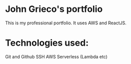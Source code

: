 # John Grieco's portfolio
This is my professional portfolio. It uses AWS and ReactJS.

# Technologies used: 
Git and Github
SSH
AWS
Serverless (Lambda etc)
